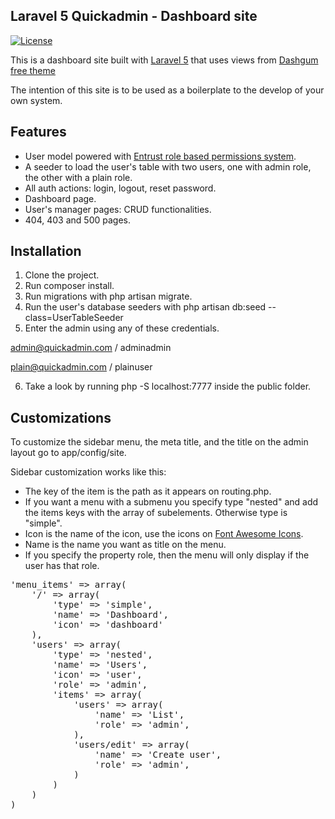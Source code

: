 ## Laravel 5 Quickadmin - Dashboard site

[![License](https://poser.pugx.org/laravel/framework/license.svg)](https://packagist.org/packages/laravel/framework)

This is a dashboard site built with [Laravel 5](https://github.com/laravel/laravel) that uses views from [Dashgum free theme](http://www.blacktie.co/2014/07/dashgum-free-dashboard/) 

The intention of this site is to be used as a boilerplate to the develop of your own system.

## Features

* User model powered with [Entrust role based permissions system](https://github.com/Zizaco/entrust/tree/laravel-5).
* A seeder to load the user's table with two users, one with admin role, the other with a plain role.
* All auth actions: login, logout, reset password.
* Dashboard page.
* User's manager pages: CRUD functionalities.
* 404, 403 and 500 pages.

## Installation

1. Clone the project.
2. Run composer install.
3. Run migrations with php artisan migrate.
4. Run the user's database seeders with php artisan db:seed --class=UserTableSeeder
5. Enter the admin using any of these credentials.

admin@quickadmin.com / adminadmin

plain@quickadmin.com / plainuser

6. Take a look by running php -S localhost:7777 inside the public folder.

## Customizations

To customize the sidebar menu, the meta title, and the title on the admin layout go to app/config/site.

Sidebar customization works like this:

* The key of the item is the path as it appears on routing.php.
* If you want a menu with a submenu you specify type "nested" and add the items keys with the array of subelements. Otherwise type is "simple".
* Icon is the name of the icon, use the icons on [Font Awesome Icons](http://fortawesome.github.io/Font-Awesome/icons/).
* Name is the name you want as title on the menu.
* If you specify the property role, then the menu will only display if the user has that role.

<pre>
'menu_items' => array(
    '/' => array(
        'type' => 'simple',
        'name' => 'Dashboard',
        'icon' => 'dashboard'
    ),
    'users' => array(
        'type' => 'nested',
        'name' => 'Users',
        'icon' => 'user',
        'role' => 'admin',
        'items' => array(
            'users' => array(
                'name' => 'List',
                'role' => 'admin',
            ),
            'users/edit' => array(
                'name' => 'Create user',
                'role' => 'admin',
            )
        )
    )
)
</pre>
